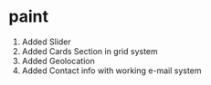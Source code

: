 # paint
1. Added Slider
2. Added Cards Section in grid system
3. Added Geolocation
4. Added Contact info with working e-mail system 

